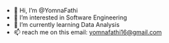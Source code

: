 - 👋 Hi, I’m @YomnaFathi
- 👀 I’m interested in Software Engineering
- 🌱 I’m currently learning Data Analysis
- 📫 reach me on this email: yomnafathi16@gmail.com 

<!---
YomnaFathi/YomnaFathi is a ✨ special ✨ repository because its `README.md` (this file) appears on your GitHub profile.
You can click the Preview link to take a look at your changes.
--->
